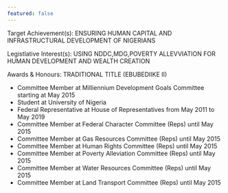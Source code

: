```yaml
---
featured: false
---
```

Target Achievement(s): ENSURING HUMAN CAPITAL AND INFRASTRUCTURAL DEVELOPMENT OF NIGERIANS

Legistlative Interest(s): USING NDDC,MDG,POVERTY ALLEVVIATION FOR HUMAN DEVELOPMENT AND WEALTH CREATION

Awards & Honours: TRADITIONAL TITLE (EBUBEDIIKE II)

* Committee Member at Milliennium Development Goals Committee starting at May 2015
* Student at University of Nigeria
* Federal Representative at House of Representatives from May 2011 to May 2019
* Committee Member at Federal Character Committee (Reps) until May 2015
* Committee Member at Gas Resources Committee (Reps) until May 2015
* Committee Member at Human Rights Committee (Reps) until May 2015
* Committee Member at Poverty Alleviation Committee (Reps) until May 2015
* Committee Member at Water Resources Committee (Reps) until May 2015
* Committee Member at Land Transport Committee (Reps) until May 2015

